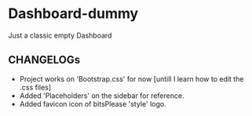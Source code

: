 # Dashboard-dummy
Just a classic empty Dashboard

## CHANGELOGs
- Project works on 'Bootstrap.css' for now [untill I learn how to edit the .css files]
- Added 'Placeholders' on the sidebar for reference.
- Added favicon icon of bitsPlease 'style' logo.
